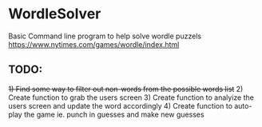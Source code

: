 # WordleSolver
Basic Command line program to help solve wordle puzzels https://www.nytimes.com/games/wordle/index.html

## TODO:
~~1) Find some way to filter out non-words from the possible words list~~
2) Create function to grab the users screen
3) Create function to analyize the users screen and update the word accordingly
4) Create function to auto-play the game ie. punch in guesses and make new guesses
